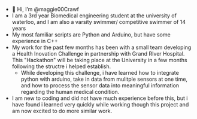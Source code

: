 - 👋 Hi, I’m @maggie00Crawf
- I am a 3rd year Biomedical engineering student at the university of waterloo, and I am also a varsity swimmer/ competitive swimmer of 14 years
- My most familiar scripts are Python and Arduino, but have some experience in C++
- My work for the past few months has been with a small team developing a Health Inovation Challenge in partnership with Grand RIver Hospital. This "Hackathon" will be taking place at the University in a few months following the structre i helped establish.
	- While developing this challenge, i have learned how to integrate python with arduino, take in data from mulitple sensors at one time, and how to process the sensor data into meaningful information regarding the human medical condition.
- I am new to coding and did not have much experience before this, but i have found i learned very quickly while working though this project and am now excited to do more similar work.

